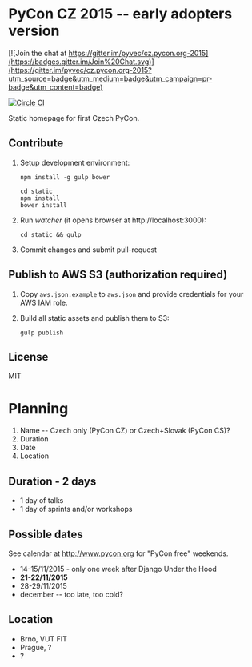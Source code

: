 PyCon CZ 2015 -- early adopters version
=======================================

[![Join the chat at https://gitter.im/pyvec/cz.pycon.org-2015](https://badges.gitter.im/Join%20Chat.svg)](https://gitter.im/pyvec/cz.pycon.org-2015?utm_source=badge&utm_medium=badge&utm_campaign=pr-badge&utm_content=badge)

[![Circle CI](https://circleci.com/gh/OneStopSource/cz.pycon.org-2015.svg?style=svg)](https://circleci.com/gh/OneStopSource/cz.pycon.org-2015)

Static homepage for first Czech PyCon.

Contribute
----------

1. Setup development environment:

    ```
    npm install -g gulp bower
    
    cd static
    npm install
    bower install
    ```

2. Run *watcher* (it opens browser at http://localhost:3000):

    ```
    cd static && gulp
    ```

3. Commit changes and submit pull-request

Publish to AWS S3 (authorization required)
------------------------------------------

1. Copy `aws.json.example` to `aws.json` and provide credentials for your
   AWS IAM role.

2. Build all static assets and publish them to S3:

    ```
    gulp publish
    ```

License
-------

MIT

Planning
========

1. Name -- Czech only (PyCon CZ) or Czech+Slovak (PyCon CS)?
2. Duration
3. Date
4. Location

Duration - 2 days
-----------------

- 1 day of talks
- 1 day of sprints and/or workshops

Possible dates
--------------

See calendar at http://www.pycon.org for "PyCon free" weekends.

- 14-15/11/2015 - only one week after Django Under the Hood
- **21-22/11/2015**
- 28-29/11/2015
- december -- too late, too cold?

Location
--------

- Brno, VUT FIT
- Prague, ?
- ?

